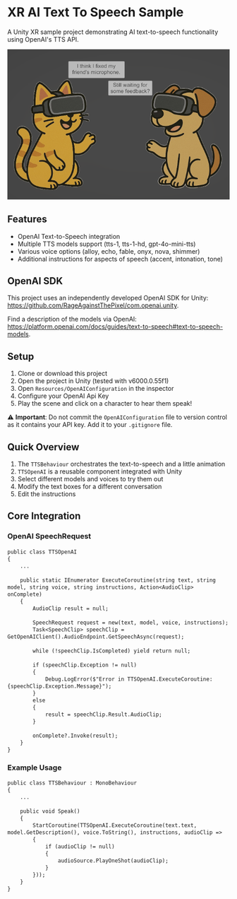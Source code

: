 # XR AI Text To Speech Sample

A Unity XR sample project demonstrating AI text-to-speech functionality using OpenAI's TTS API.

![Demo](demo.png)

## Features

- OpenAI Text-to-Speech integration
- Multiple TTS models support (tts-1, tts-1-hd, gpt-4o-mini-tts)
- Various voice options (alloy, echo, fable, onyx, nova, shimmer)
- Additional instructions for aspects of speech (accent, intonation, tone)

## OpenAI SDK

This project uses an independently developed OpenAI SDK for Unity: https://github.com/RageAgainstThePixel/com.openai.unity.

Find a description of the models via OpenAI: https://platform.openai.com/docs/guides/text-to-speech#text-to-speech-models.

## Setup

1. Clone or download this project
2. Open the project in Unity (tested with v6000.0.55f1)
3. Open `Resources/OpenAIConfiguration` in the inspector
4. Configure your OpenAI Api Key
5. Play the scene and click on a character to hear them speak!

⚠️ **Important**: Do not commit the `OpenAIConfiguration` file to version control as it contains your API key. Add it to your `.gitignore` file.

## Quick Overview

1. The `TTSBehaviour` orchestrates the text-to-speech and a little animation
2. `TTSOpenAI` is a reusable component integrated with Unity
3. Select different models and voices to try them out
4. Modify the text boxes for a different conversation
5. Edit the instructions

## Core Integration

### OpenAI SpeechRequest
```
public class TTSOpenAI
{
    ...

    public static IEnumerator ExecuteCoroutine(string text, string model, string voice, string instructions, Action<AudioClip> onComplete)
    {
        AudioClip result = null;

        SpeechRequest request = new(text, model, voice, instructions);
        Task<SpeechClip> speechClip = GetOpenAIClient().AudioEndpoint.GetSpeechAsync(request);

        while (!speechClip.IsCompleted) yield return null;

        if (speechClip.Exception != null)
        {
            Debug.LogError($"Error in TTSOpenAI.ExecuteCoroutine: {speechClip.Exception.Message}");
        }
        else
        {
            result = speechClip.Result.AudioClip;
        }

        onComplete?.Invoke(result);
    }
}
```

### Example Usage
```
public class TTSBehaviour : MonoBehaviour
{
    ...
    
    public void Speak()
    {
        StartCoroutine(TTSOpenAI.ExecuteCoroutine(text.text, model.GetDescription(), voice.ToString(), instructions, audioClip =>
        {
            if (audioClip != null)
            {
                audioSource.PlayOneShot(audioClip);
            }
        }));
    }
}
